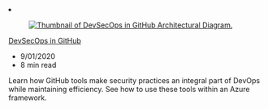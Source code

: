 <!-- This file is automatically generated by build/architectures/build_index.py. Any updates will be lost. -->

<!-- markdownlint-disable MD033 -->

<li class="grid-item item-column" data-categories="DevOps Security ">
<article class="card">
    <div class="card-header has-margin-bottom-none" aria-hidden="true">
        <figure class="image diagram has-height-175 has-overflow-hidden level">
            <a href="/azure/architecture/solution-ideas/articles/devsecops-in-github"><img src="/azure/architecture/browse/thumbs/devsecops-in-github.png" class="diagram" alt="Thumbnail of DevSecOps in GitHub Architectural Diagram." data-linktype="relative-path"></a>
        </figure>
    </div>
    <div class="card-content">
        <a class="card-content-title has-margin-top-none" href="/azure/architecture/solution-ideas/articles/devsecops-in-github">
            <p>DevSecOps in GitHub</p>
        </a>
        <ul class="card-content-metadata">
            <li>9/01/2020</li>
            <li>8 min read</li>
        </ul>
        <p class="card-content-description">Learn how GitHub tools make security practices an integral part of DevOps while maintaining efficiency. See how to use these tools within an Azure framework.</p>
        <div class="bottom-to-top-fade is-hidden-mobile"></div>
    </div>
</article>
</li>
